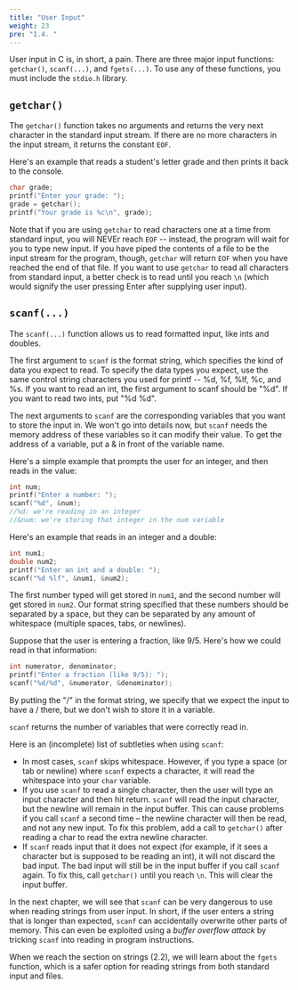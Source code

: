 ```yaml
---
title: "User Input"
weight: 23
pre: "1.4. "
---
```


User input in C is, in short, a pain. There are three major input functions:
`getchar()`, `scanf(...)`, and `fgets(...)`. To use any of these functions, you must include the `stdio.h` library.

## `getchar()`

The `getchar()` function takes no arguments and returns the very next character in the standard input stream. If there are no more characters in the input stream, it returns the constant `EOF`. 

Here's an example that reads a student's letter grade and then prints it back to the console.

```c
char grade;
printf("Enter your grade: ");
grade = getchar();
printf("Your grade is %c\n", grade);
```

Note that if you are using `getchar` to read characters one at a time from standard input, you will NEVEr reach `EOF` -- instead, the program will wait for you to type new input. If you have piped the contents of a file to be the input stream for the program, though, `getchar` will return `EOF` when you have reached the end of that file. If you want to use `getchar` to read all characters from standard input, a better check is to read until you reach `\n` (which would signify the user pressing Enter after supplying user input).

## `scanf(...)`

The `scanf(...)` function allows us to read formatted input, like ints and
doubles. 

The first argument to `scanf` is the format string, which specifies the kind of data you expect to read. To specify the data types you expect, use the same control string characters you used for printf -- %d, %f, %lf, %c, and %s. If you want to read an int, the first argument to scanf should be "%d". If you want to read two ints, put "%d %d".

The next arguments to `scanf` are the corresponding variables that you want to store the input in. We won't go into details now, but `scanf` needs the memory address of these variables so it can modify their value. To get the address of a variable, put a & in front of the variable name.

Here's a simple example that prompts the user for an integer, and then reads in the value:

```c
int num;
printf("Enter a number: ");
scanf("%d", &num); 
//%d: we're reading in an integer
//&num: we're storing that integer in the num variable
```

Here's an example that reads in an integer and a double:

```c
int num1;
double num2;
printf("Enter an int and a double: ");
scanf("%d %lf", &num1, &num2);
```

The first number typed will get stored in `num1`, and the second number will get stored in `num2`. Our format string specified that these numbers should be separated by a space, but they can be separated by any amount of whitespace (multiple spaces, tabs, or newlines).

Suppose that the user is entering a fraction, like 9/5. Here's how we could read in that information:

```c
int numerator, denominator;
printf("Enter a fraction (like 9/5): ");
scanf("%d/%d", &numerator, &denominator);
```

By putting the "/" in the format string, we specify that we expect the input to have a / there, but we don't wish to store it in a variable.

`scanf` returns the number of variables that were correctly read in.

Here is an (incomplete) list of subtleties when using `scanf`:
- In most cases, `scanf` skips whitespace. However, if you type a space (or tab or newline) where `scanf` expects a character,
it will read the whitespace into your `char` variable.
- If you use `scanf` to read a single character, then the user will type an input character and then hit return. `scanf` will read the input character, but
the newline will remain in the input buffer. This can cause problems if you
call `scanf` a second time – the newline character will then be read, and not
any new input. To fix this problem, add a call to `getchar()` after reading
a char to read the extra newline character.
- If `scanf` reads input that it does not expect (for example, if it sees a
character but is supposed to be reading an int), it will not discard the bad
input. The bad input will still be in the input buffer if you
call `scanf` again. To fix this, call `getchar()` until you reach `\n`. This
will clear the input buffer.


In the next chapter, we will see that `scanf` can be very dangerous to use when reading strings from user input. In short, if the user enters a string that is longer than expected, `scanf` can accidentally overwrite other parts of memory. This can even be exploited using a *buffer overflow attack* by tricking `scanf` into reading in program instructions.

When we reach the section on strings (2.2), we will learn about the `fgets` function, which is a safer option for reading strings from both standard input and files.